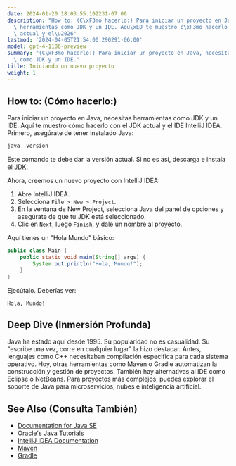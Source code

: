```yaml
---
date: 2024-01-20 18:03:55.102231-07:00
description: "How to: (C\xF3mo hacerlo:) Para iniciar un proyecto en Java, necesitas\
  \ herramientas como JDK y un IDE. Aqu\xED te muestro c\xF3mo hacerlo con el JDK\
  \ actual y el\u2026"
lastmod: '2024-04-05T21:54:00.290291-06:00'
model: gpt-4-1106-preview
summary: "(C\xF3mo hacerlo:) Para iniciar un proyecto en Java, necesitas herramientas\
  \ como JDK y un IDE."
title: Iniciando un nuevo proyecto
weight: 1
---
```


## How to: (Cómo hacerlo:)
Para iniciar un proyecto en Java, necesitas herramientas como JDK y un IDE. Aquí te muestro cómo hacerlo con el JDK actual y el IDE IntelliJ IDEA. Primero, asegúrate de tener instalado Java:

```java
java -version
```

Este comando te debe dar la versión actual. Si no es así, descarga e instala el [JDK](https://www.oracle.com/java/technologies/javase-jdk11-downloads.html).

Ahora, creemos un nuevo proyecto con IntelliJ IDEA:

1. Abre IntelliJ IDEA.
2. Selecciona `File > New > Project`.
3. En la ventana de New Project, selecciona Java del panel de opciones y asegúrate de que tu JDK está seleccionado.
4. Clic en `Next`, luego `Finish`, y dale un nombre al proyecto.

Aquí tienes un "Hola Mundo" básico:

```java
public class Main {
    public static void main(String[] args) {
        System.out.println("Hola, Mundo!");
    }
}
```

Ejecútalo. Deberías ver:

```
Hola, Mundo!
```

## Deep Dive (Inmersión Profunda)
Java ha estado aquí desde 1995. Su popularidad no es casualidad. Su "escribe una vez, corre en cualquier lugar" la hizo destacar. Antes, lenguajes como C++ necesitaban compilación especifica para cada sistema operativo. Hoy, otras herramientas como Maven o Gradle automatizan la construcción y gestión de proyectos. También hay alternativas al IDE como Eclipse o NetBeans. Para proyectos más complejos, puedes explorar el soporte de Java para microservicios, nubes e inteligencia artificial.

## See Also (Consulta También)
- [Documentation for Java SE](https://docs.oracle.com/javase/)
- [Oracle's Java Tutorials](https://docs.oracle.com/javase/tutorial/)
- [IntelliJ IDEA Documentation](https://www.jetbrains.com/idea/documentation/)
- [Maven](https://maven.apache.org/)
- [Gradle](https://gradle.org/)

